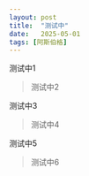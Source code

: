 ```yaml
---
layout: post
title:  "测试中"
date:   2025-05-01
tags: [阿斯伯格]
---
```


测试中1

>测试中2

测试中3

>测试中4

测试中5

>测试中6
